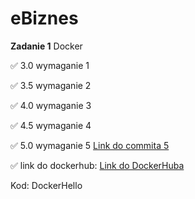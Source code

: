 # eBiznes
**Zadanie 1** Docker

:white_check_mark: 3.0 wymaganie 1

:white_check_mark: 3.5 wymaganie 2 

:white_check_mark: 4.0 wymaganie 3 

:white_check_mark: 4.5 wymaganie 4 

:white_check_mark: 5.0 wymaganie 5 [Link do commita 5]([https://github.com/kprzystalski/workshop_template/commit/hash](https://github.com/MichalZx/eBiznes/commit/787d5a974719c844245174d6c519dddcf9af1cf8))

:white_check_mark: link do dockerhub: [Link do DockerHuba]([https://github.com/kprzystalski/workshop_template/commit/hash](https://hub.docker.com/repository/docker/miczlx/docker-hello/general))

Kod: DockerHello
